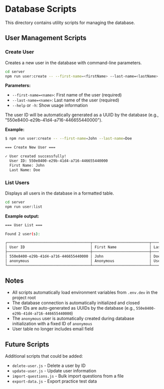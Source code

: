 # Database Scripts

This directory contains utility scripts for managing the database.

## User Management Scripts

### Create User

Creates a new user in the database with command-line parameters.

```bash
cd server
npm run user:create -- --first-name=<firstName> --last-name=<lastName>
```

**Parameters:**
- `--first-name=<name>`: First name of the user (required)
- `--last-name=<name>`: Last name of the user (required)
- `--help` or `-h`: Show usage information

The user ID will be automatically generated as a UUID by the database (e.g., "550e8400-e29b-41d4-a716-446655440000").

**Example:**
```bash
$ npm run user:create -- --first-name=John --last-name=Doe

=== Create New User ===

✓ User created successfully!
  User ID: 550e8400-e29b-41d4-a716-446655440000
  First Name: John
  Last Name: Doe
```

### List Users

Displays all users in the database in a formatted table.

```bash
cd server
npm run user:list
```

**Example output:**
```bash
=== User List ===

Found 2 user(s):

┌──────────────────────────────────────┬──────────────────────────┬──────────────────────────┬─────────────────────┐
│ User ID                              │ First Name               │ Last Name                │ Created At          │
├──────────────────────────────────────┼──────────────────────────┼──────────────────────────┼─────────────────────┤
│ 550e8400-e29b-41d4-a716-446655440000 │ John                     │ Doe                      │ 2025-10-22 10:30:45 │
│ anonymous                            │ Anonymous                │ User                     │ 2025-10-22 09:15:22 │
└──────────────────────────────────────┴──────────────────────────┴──────────────────────────┴─────────────────────┘
```

## Notes

- All scripts automatically load environment variables from `.env.dev` in the project root
- The database connection is automatically initialized and closed
- User IDs are auto-generated as UUIDs by the database (e.g., `550e8400-e29b-41d4-a716-446655440000`)
- The `anonymous` user is automatically created during database initialization with a fixed ID of `anonymous`
- User table no longer includes email field

## Future Scripts

Additional scripts that could be added:
- `delete-user.js` - Delete a user by ID
- `update-user.js` - Update user information
- `import-questions.js` - Bulk import questions from a file
- `export-data.js` - Export practice test data

